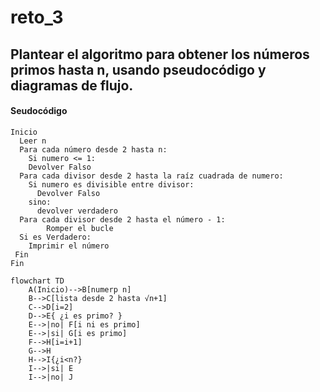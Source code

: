 # reto_3

## Plantear el algoritmo para obtener los números primos hasta n, usando pseudocódigo y diagramas de flujo.

#### Seudocódigo
```
Inicio
  Leer n
  Para cada número desde 2 hasta n:
    Si numero <= 1:
    Devolver Falso
  Para cada divisor desde 2 hasta la raíz cuadrada de numero:
    Si numero es divisible entre divisor:
      Devolver Falso
    sino:
      devolver verdadero
  Para cada divisor desde 2 hasta el número - 1:
        Romper el bucle
  Si es Verdadero:
    Imprimir el número
 Fin
Fin
```
```mermaid
flowchart TD
    A(Inicio)-->B[numerp n]
    B-->C[lista desde 2 hasta √n+1]
    C-->D[i=2]
    D-->E{ ¿i es primo? }
    E-->|no| F[i ni es primo]
    E-->|si| G[i es primo]
    F-->H[i=i+1]
    G-->H
    H-->I{¿i<n?}
    I-->|si| E
    I-->|no| J
```

